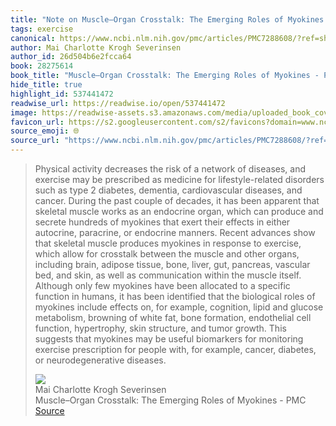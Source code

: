 ```yaml
---
title: "Note on Muscle–Organ Crosstalk: The Emerging Roles of Myokines - PMC via Mai Charlotte Krogh Severinsen"
tags: exercise
canonical: https://www.ncbi.nlm.nih.gov/pmc/articles/PMC7288608/?ref=shesabeast.co
author: Mai Charlotte Krogh Severinsen
author_id: 26d504b6e2fcca64
book: 28275614
book_title: "Muscle–Organ Crosstalk: The Emerging Roles of Myokines - PMC"
hide_title: true
highlight_id: 537441472
readwise_url: https://readwise.io/open/537441472
image: https://readwise-assets.s3.amazonaws.com/media/uploaded_book_covers/profile_265723/pmc-card-share.jpg
favicon_url: https://s2.googleusercontent.com/s2/favicons?domain=www.ncbi.nlm.nih.gov
source_emoji: 🌐
source_url: "https://www.ncbi.nlm.nih.gov/pmc/articles/PMC7288608/?ref=shesabeast.co#:~:text=Physical%20activity%20decreases,or%20neurodegenerative%20diseases."
---
```


> Physical activity decreases the risk of a network of diseases, and exercise may be prescribed as medicine for lifestyle-related disorders such as type 2 diabetes, dementia, cardiovascular diseases, and cancer. During the past couple of decades, it has been apparent that skeletal muscle works as an endocrine organ, which can produce and secrete hundreds of myokines that exert their effects in either autocrine, paracrine, or endocrine manners. Recent advances show that skeletal muscle produces myokines in response to exercise, which allow for crosstalk between the muscle and other organs, including brain, adipose tissue, bone, liver, gut, pancreas, vascular bed, and skin, as well as communication within the muscle itself. Although only few myokines have been allocated to a specific function in humans, it has been identified that the biological roles of myokines include effects on, for example, cognition, lipid and glucose metabolism, browning of white fat, bone formation, endothelial cell function, hypertrophy, skin structure, and tumor growth. This suggests that myokines may be useful biomarkers for monitoring exercise prescription for people with, for example, cancer, diabetes, or neurodegenerative diseases.
> <div class="quoteback-footer"><div class="quoteback-avatar"><img class="mini-favicon" src="https://s2.googleusercontent.com/s2/favicons?domain=www.ncbi.nlm.nih.gov"></div><div class="quoteback-metadata"><div class="metadata-inner"><span style="display:none">FROM:</span><div aria-label="Mai Charlotte Krogh Severinsen" class="quoteback-author"> Mai Charlotte Krogh Severinsen</div><div aria-label="Muscle–Organ Crosstalk: The Emerging Roles of Myokines - PMC" class="quoteback-title"> Muscle–Organ Crosstalk: The Emerging Roles of Myokines - PMC</div></div></div><div class="quoteback-backlink"><a target="_blank" aria-label="go to the full text of this quotation" rel="noopener" href="https://www.ncbi.nlm.nih.gov/pmc/articles/PMC7288608/?ref=shesabeast.co#:~:text=Physical%20activity%20decreases,or%20neurodegenerative%20diseases." class="quoteback-arrow"> Source</a></div></div>